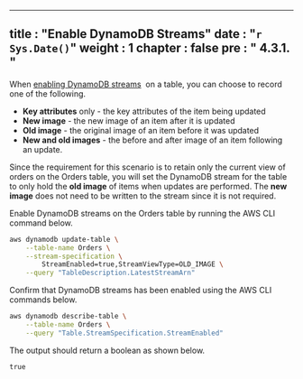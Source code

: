   ---
title : "Enable DynamoDB Streams"
date : "`r Sys.Date()`"
weight : 1
chapter : false
pre : " <b> 4.3.1. </b> "
---

When [enabling DynamoDB streams](https://docs.aws.amazon.com/amazondynamodb/latest/developerguide/Streams.html#Streams.Enabling)  on a table, you can choose to record one of the following.

- **Key attributes** only - the key attributes of the item being updated
- **New image** - the new image of an item after it is updated
- **Old image** - the original image of an item before it was updated
- **New and old images** - the before and after image of an item following an update.

Since the requirement for this scenario is to retain only the current view of orders on the Orders table, you will set the DynamoDB stream for the table to only hold the **old image** of items when updates are performed. The **new image** does not need to be written to the stream since it is not required.

Enable DynamoDB streams on the Orders table by running the AWS CLI command below.

```bash
aws dynamodb update-table \
    --table-name Orders \
    --stream-specification \
        StreamEnabled=true,StreamViewType=OLD_IMAGE \
    --query "TableDescription.LatestStreamArn"
```

Confirm that DynamoDB streams has been enabled using the AWS CLI commands below.

```bash
aws dynamodb describe-table \
    --table-name Orders \
    --query "Table.StreamSpecification.StreamEnabled"
```

The output should return a boolean as shown below.

```
true
```